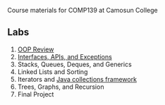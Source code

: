 Course materials for COMP139 at Camosun College

## Labs

1. [OOP Review](labs/review)
1. [Interfaces, APIs, and Exceptions](labs/interfaces)
1. Stacks, Queues, Deques, and Generics
1. Linked Lists and Sorting
1. Iterators and [Java collections framework](https://docs.oracle.com/en/java/javase/14/docs/api/java.base/java/util/doc-files/coll-overview.html)
1. Trees, Graphs, and Recursion
1. Final Project
